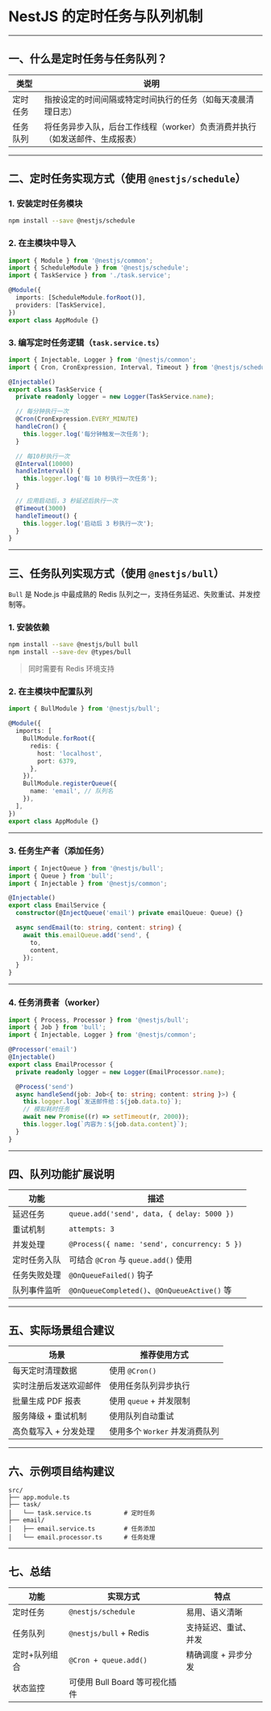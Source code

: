  

# NestJS 的定时任务与队列机制 

---

## 一、什么是定时任务与任务队列？

| 类型   | 说明                                        |
| ---- | ----------------------------------------- |
| 定时任务 | 指按设定的时间间隔或特定时间执行的任务（如每天凌晨清理日志）            |
| 任务队列 | 将任务异步入队，后台工作线程（worker）负责消费并执行（如发送邮件、生成报表） |

---

## 二、定时任务实现方式（使用 `@nestjs/schedule`）

### 1. 安装定时任务模块

```bash
npm install --save @nestjs/schedule
```

### 2. 在主模块中导入

```ts
import { Module } from '@nestjs/common';
import { ScheduleModule } from '@nestjs/schedule';
import { TaskService } from './task.service';

@Module({
  imports: [ScheduleModule.forRoot()],
  providers: [TaskService],
})
export class AppModule {}
```

### 3. 编写定时任务逻辑（`task.service.ts`）

```ts
import { Injectable, Logger } from '@nestjs/common';
import { Cron, CronExpression, Interval, Timeout } from '@nestjs/schedule';

@Injectable()
export class TaskService {
  private readonly logger = new Logger(TaskService.name);

  // 每分钟执行一次
  @Cron(CronExpression.EVERY_MINUTE)
  handleCron() {
    this.logger.log('每分钟触发一次任务');
  }

  // 每10秒执行一次
  @Interval(10000)
  handleInterval() {
    this.logger.log('每 10 秒执行一次任务');
  }

  // 应用启动后，3 秒延迟后执行一次
  @Timeout(3000)
  handleTimeout() {
    this.logger.log('启动后 3 秒执行一次');
  }
}
```

---

## 三、任务队列实现方式（使用 `@nestjs/bull`）

`Bull` 是 Node.js 中最成熟的 Redis 队列之一，支持任务延迟、失败重试、并发控制等。

### 1. 安装依赖

```bash
npm install --save @nestjs/bull bull
npm install --save-dev @types/bull
```

> 同时需要有 Redis 环境支持

### 2. 在主模块中配置队列

```ts
import { BullModule } from '@nestjs/bull';

@Module({
  imports: [
    BullModule.forRoot({
      redis: {
        host: 'localhost',
        port: 6379,
      },
    }),
    BullModule.registerQueue({
      name: 'email', // 队列名
    }),
  ],
})
export class AppModule {}
```

---

### 3. 任务生产者（添加任务）

```ts
import { InjectQueue } from '@nestjs/bull';
import { Queue } from 'bull';
import { Injectable } from '@nestjs/common';

@Injectable()
export class EmailService {
  constructor(@InjectQueue('email') private emailQueue: Queue) {}

  async sendEmail(to: string, content: string) {
    await this.emailQueue.add('send', {
      to,
      content,
    });
  }
}
```

---

### 4. 任务消费者（worker）

```ts
import { Process, Processor } from '@nestjs/bull';
import { Job } from 'bull';
import { Injectable, Logger } from '@nestjs/common';

@Processor('email')
@Injectable()
export class EmailProcessor {
  private readonly logger = new Logger(EmailProcessor.name);

  @Process('send')
  async handleSend(job: Job<{ to: string; content: string }>) {
    this.logger.log(`发送邮件给：${job.data.to}`);
    // 模拟耗时任务
    await new Promise((r) => setTimeout(r, 2000));
    this.logger.log(`内容为：${job.data.content}`);
  }
}
```

---

## 四、队列功能扩展说明

| 功能     | 描述                                           |
| ------ | -------------------------------------------- |
| 延迟任务   | `queue.add('send', data, { delay: 5000 })`   |
| 重试机制   | `attempts: 3`                                |
| 并发处理   | `@Process({ name: 'send', concurrency: 5 })` |
| 定时任务入队 | 可结合 `@Cron` 与 `queue.add()` 使用               |
| 任务失败处理 | `@OnQueueFailed()` 钩子                        |
| 队列事件监听 | `@OnQueueCompleted()`、`@OnQueueActive()` 等   |

---

## 五、实际场景组合建议

| 场景           | 推荐使用方式               |
| ------------ | -------------------- |
| 每天定时清理数据     | 使用 `@Cron()`         |
| 实时注册后发送欢迎邮件  | 使用任务队列异步执行           |
| 批量生成 PDF 报表  | 使用 `queue` + 并发限制    |
| 服务降级 + 重试机制  | 使用队列自动重试             |
| 高负载写入 + 分发处理 | 使用多个 `Worker` 并发消费队列 |

---

## 六、示例项目结构建议

```
src/
├── app.module.ts
├── task/
│   └── task.service.ts         # 定时任务
├── email/
│   ├── email.service.ts        # 任务添加
│   └── email.processor.ts      # 任务处理
```

---

## 七、总结

| 功能      | 实现方式                   | 特点          |
| ------- | ---------------------- | ----------- |
| 定时任务    | `@nestjs/schedule`     | 易用、语义清晰     |
| 任务队列    | `@nestjs/bull` + Redis | 支持延迟、重试、并发  |
| 定时+队列组合 | `@Cron + queue.add()`  | 精确调度 + 异步分发 |
| 状态监控    | 可使用 Bull Board 等可视化插件  |             |

 